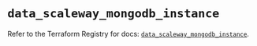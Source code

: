 # `data_scaleway_mongodb_instance`

Refer to the Terraform Registry for docs: [`data_scaleway_mongodb_instance`](https://registry.terraform.io/providers/scaleway/scaleway/2.57.0/docs/data-sources/mongodb_instance).
